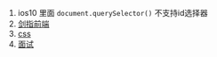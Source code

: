 1. ios10 里面 `document.querySelector()` 不支持id选择器
2. [剑指前端](http://febook.hzfe.org/awesome-interview/)
3. [css](https://tailwindcss.com/)
4. [面试](https://github.com/CavsZhouyou/Front-End-Interview-Notebook)